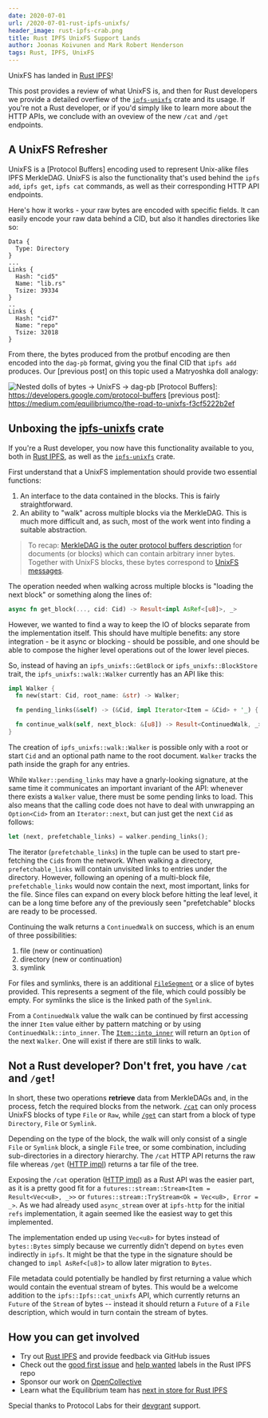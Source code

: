 ```yaml
---
date: 2020-07-01
url: /2020-07-01-rust-ipfs-unixfs/
header_image: rust-ipfs-crab.png
title: Rust IPFS UnixFS Support Lands
author: Joonas Koivunen and Mark Robert Henderson
tags: Rust, IPFS, UnixFS
---
```


UnixFS has landed in [Rust IPFS]!

This post provides a review of what UnixFS is, and then for Rust developers we provide a detailed
overfiew of the [`ipfs-unixfs`] crate and its usage. If you're not a Rust developer, or if you'd
simply like to learn more about the HTTP APIs, we conclude with an oveview of the new `/cat` and
`/get` endpoints.

[Rust IPFS]: https://github.com/rs-ipfs/rust-ipfs
[ipfs-unixfs]: https://crates.io/crates/ipfs-unixfs
[devgrant]: https://github.com/ipfs/devgrants/tree/master/open-grants/ipfs-rust/phase-2
[`ipfs-unixfs`]: https://crates.io/crates/ipfs-unixfs

## A UnixFS Refresher

UnixFS is a [Protocol Buffers] encoding used to represent Unix-alike files IPFS
MerkleDAG. UnixFS is also the functionality that's used behind the `ipfs add`, `ipfs get`,
`ipfs cat` commands, as well as their corresponding HTTP API endpoints.

Here's how it works - your raw bytes are encoded with specific fields. It can easily encode your
raw data behind a CID, but also it handles directories like so:

```
Data {
  Type: Directory
}
...
Links {
  Hash: "cid5"
  Name: "lib.rs"
  Tsize: 39334
}
..
Links {
  Hash: "cid7"
  Name: "repo"
  Tsize: 32018
}
```

From there, the bytes produced from the protbuf encoding are then encoded into the `dag-pb` format,
giving you the final CID that `ipfs add` produces. Our [previous post] on this topic used a
Matryoshka doll analogy:

![Nested dolls of bytes -> UnixFS -> dag-pb](https://miro.medium.com/max/1400/1*DLsR9Q8hMsDv0G98DFeMww.png)
[Protocol Buffers]: https://developers.google.com/protocol-buffers
[previous post]: https://medium.com/equilibriumco/the-road-to-unixfs-f3cf5222b2ef

## Unboxing the [ipfs-unixfs] crate

If you're a Rust developer, you now have this functionality available to you, both in
[Rust IPFS], as well as the [`ipfs-unixfs`] crate.

First understand that a UnixFS implementation should provide two essential functions:

1. An interface to the data contained in the blocks. This is fairly straightforward.
2. An ability to "walk" across multiple blocks via the MerkleDAG. This is much more difficult and,
as such, most of the work went into finding a suitable abstraction.

> To recap: [MerkleDAG is the outer protocol buffers description] for
documents (or blocks) which can contain arbitrary inner bytes. Together
with UnixFS blocks, these bytes correspond to [UnixFS messages].

The operation needed when walking across multiple blocks is "loading the next
block" or something along the lines of:

```rust
async fn get_block(..., cid: Cid) -> Result<impl AsRef<[u8]>, _>
```

However, we wanted to find a way to keep the IO of blocks separate from the
implementation itself. This should have multiple benefits: any store integration - be it async or blocking - should be possible, and one should be able to
compose the higher level operations out of the lower level pieces.

So, instead of having an `ipfs_unixfs::GetBlock` or `ipfs_unixfs::BlockStore`
trait, the `ipfs_unixfs::walk::Walker` currently has an API like this:

```rust
impl Walker {
  fn new(start: Cid, root_name: &str) -> Walker;

  fn pending_links(&self) -> (&Cid, impl Iterator<Item = &Cid> + '_) { ... }

  fn continue_walk(self, next_block: &[u8]) -> Result<ContinuedWalk, _> { ... }
}
```

The creation of `ipfs_unixfs::walk::Walker` is possible only with a root or
start `Cid` and an optional path name to the root document. `Walker` tracks
the path inside the graph for any entries.

While `Walker::pending_links` may have a gnarly-looking signature, at
the same time it communicates an important invariant of the API: whenever there
exists a `Walker` value, there must be some pending links to load. This also means
that the calling code does not have to deal with unwrapping an `Option<Cid>`
from an `Iterator::next`, but can just get the next `Cid` as follows:

```rust
let (next, prefetchable_links) = walker.pending_links();
```

The iterator (`prefetchable_links`) in the tuple can be used to start
pre-fetching the `Cid`s from the network. When walking a directory,
`prefetchable_links` will contain unvisited links to entries under the
directory. However, following an opening of a multi-block file,
`prefetchable_links` would now contain the next, most important, links for the
file. Since files can expand on every block before hitting the leaf level, it
can be a long time before any of the previously seen "prefetchable" blocks are
ready to be processed.

Continuing the walk returns a `ContinuedWalk` on success, which is an enum of
three possibilities:

1. file (new or continuation)
2. directory (new or continuation)
3. symlink

For files and symlinks, there is an additional [`FileSegment`] or a slice of bytes
provided. This represents a segment of the file, which could possibly be empty.
For symlinks the slice is the linked path of the `Symlink`.

From a `ContinuedWalk` value the walk can be continued by first accessing the
inner `Item` value either by pattern matching or by using
`ContinuedWalk::into_inner`. The [`Item::into_inner`] will return an `Option`
of the next `Walker`. One will exist if there are still links to walk.

[MerkleDAG is the outer protocol buffers description]: https://github.com/ipfs/go-merkledag/blob/master/pb/merkledag.proto
[UnixFS messages]: https://github.com/ipfs/specs/blob/master/UNIXFS.md
[`FileSegment`]: https://docs.rs/ipfs-unixfs/0.0.1/ipfs_unixfs/walk/struct.FileSegment.html
[issue #200]: https://github.com/rs-ipfs/rust-ipfs/issues/200
[`Item::into_inner`]: https://docs.rs/ipfs-unixfs/0.0.1/ipfs_unixfs/walk/struct.Item.html#method.into_inner

## Not a Rust developer? Don't fret, you have `/cat` and `/get`!

In short, these two operations **retrieve** data from MerkleDAGs and, in the
process, fetch the required blocks from the network. [`/cat`] can only process
UnixFS blocks of type `File` or `Raw`, while [`/get`] can start from a
block of type `Directory`, `File` or `Symlink`.

Depending on the type of the block, the walk will only consist of a single
`File` or `Symlink` block, a single `File` tree, or some combination,
including sub-directories in a directory hierarchy. The `/cat` HTTP API returns
the raw file whereas `/get` ([HTTP impl](https://github.com/rs-ipfs/rust-ipfs/blob/a1614011a330d32842352bf1095219e6b068b92a/http/src/v0/root_files.rs#L86-L195))
returns a tar file of the tree.

Exposing the `/cat` operation ([HTTP impl](https://github.com/rs-ipfs/rust-ipfs/blob/a1614011a330d32842352bf1095219e6b068b92a/http/src/v0/root_files.rs#L38-L69))
as a Rust API was the easier part, as it is a pretty good fit for a
`futures::stream::Stream<Item = Result<Vec<u8>, _>>` or
`futures::stream::TryStream<Ok = Vec<u8>, Error = _>`. As we had already used
`async_stream` over at `ipfs-http` for the initial `refs` implementation, it
again seemed like the easiest way to get this implemented.

The implementation ended up using `Vec<u8>` for bytes instead of `bytes::Bytes`
simply because we currently didn't depend on `bytes` even indirectly in `ipfs`.
It might be that the type in the signature should be changed to
`impl AsRef<[u8]>` to allow later migration to `Bytes`.

[`/cat`]: https://docs.ipfs.io/reference/http/api/#api-v0-cat
[`/get`]: https://docs.ipfs.io/reference/http/api/#api-v0-get

File metadata could potentially be handled by first returning a
value which would contain the eventual stream of bytes. This would be a welcome
addition to the `ipfs::Ipfs::cat_unixfs` API, which currently returns an
`Future` of the `Stream` of bytes -- instead it should return a `Future` of a
`File` description, which would in turn contain the stream of bytes.

## How you can get involved

- Try out [Rust IPFS] and provide feedback via GitHub issues
- Check out the [good first issue] and [help wanted] labels in the Rust IPFS repo
- Sponsor our work on [OpenCollective]
- Learn what the Equilibrium team has [next in store for Rust IPFS]

[Rust IPFS]: https://github.com/rs-ipfs/rust-ipfs
[help wanted]: https://github.com/rs-ipfs/rust-ipfs/issues?q=is%3Aissue+is%3Aopen+label%3A%22help+wanted%22
[good first issue]: https://github.com/rs-ipfs/rust-ipfs/issues?q=is%3Aissue+is%3Aopen+label%3A%22good+first+issue%22u
[OpenCollective]: https://opencollective.com/rs-ipfs
[next in store for Rust IPFS]: https://medium.com/equilibriumco/unixfs-exporting-has-landed-what-comes-next-4775cc568838

Special thanks to Protocol Labs for their [devgrant] support.

